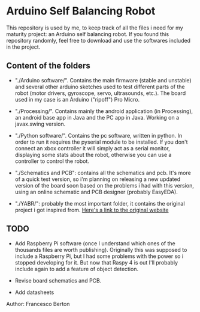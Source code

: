 # Arduino Self Balancing Robot

This repository is used by me, to keep track of all the files i need for my maturity project: an Arduino self balancing robot. If you found this repository randomly, feel free to download and use the softwares included in the project.

## Content of the folders
- "./Arduino software/". Contains the main firmware (stable and unstable) and several other arduino sketches used to test different parts of the robot (motor drivers, gyroscope, servo, ultrasounds, etc.). The board used in my case is an Arduino ("ripoff") Pro Micro.

- "./Processing/". Contains mainly the android application (in Processing), an android base app in Java and the PC app in Java. Working on a javax.swing version.

- "./Python software/". Contains the pc software, written in python. In order to run it requires the pyserial module to be installed. If you don't connect an xbox controller it will simply act as a serial monitor, displaying some stats about the robot, otherwise you can use a controller to control the robot.

- "./Schematics and PCB": contains all the schematics and pcb. It's more of a quick test version, so i'm planning on releasing a new updated version of the board soon based on the problems i had with this version, using an online schematic and PCB designer (probably EasyEDA).

- "./YABR/": probably the most important folder, it contains the original project i got inspired from. [Here's a link to the original website](http://www.brokking.net/yabr_main.html)

## TODO
- Add Raspberry Pi software (once I understand which ones of the thousands files are worth publishing). Originally this was supposed to include a Raspberry Pi, but I had some problems with the power so i stopped developing for it. But now that Raspy 4 is out I'll probably include again to add a feature of object detection.

- Revise board schematics and PCB.

- Add datasheets

Author: Francesco Berton
